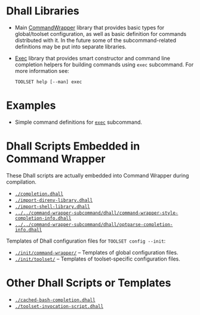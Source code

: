# Dhall Libraries

*   Main [CommandWrapper](./CommandWrapper/) library that provides basic types
    for global/toolset configuration, as well as basic definition for commands
    distributed with it.  In the future some of the subcommand-related
    definitions may be put into separate libraries.

*   [Exec](./Exec/) library that provides smart constructor and command line
    completion helpers for building commands using `exec` subcommand.  For more
    information see:

    ```
    TOOLSET help [--man] exec
    ```


# Examples

*   Simple command definitions for [`exec`](./example/exec/) subcommand.


# Dhall Scripts Embedded in Command Wrapper

These Dhall scripts are actually embedded into Command Wrapper during
compilation.

*   [`./completion.dhall`](./completion.dhall)
*   [`./import-direnv-library.dhall`](./import-direnv-library.dhall)
*   [`./import-shell-library.dhall`](./import-shell-library.dhall)
*   [`../../command-wrapper-subcommand/dhall/command-wrapper-style-completion-info.dhall`](../../command-wrapper-subcommand/dhall/command-wrapper-style-completion-info.dhall)
*   [`../../command-wrapper-subcommand/dhall/optparse-completion-info.dhall`](../../command-wrapper-subcommand/dhall/optparse-completion-info.dhall)

Templates of Dhall configuration files for `TOOLSET config --init`:

*   [`./init/command-wrapper/`](./init/command-wrapper/) – Templates of global
    configuration files.
*   [`./init/toolset/`](./init/toolset/) – Templates of toolset-specific
    configuration files.


# Other Dhall Scripts or Templates

*   [`./cached-bash-completion.dhall`](./cached-bash-completion.dhall)
*   [`./toolset-invocation-script.dhall`](./toolset-invocation-script.dhall)
